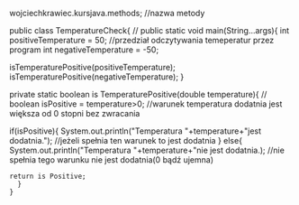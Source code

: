 wojciechkrawiec.kursjava.methods;                                 //nazwa metody

public class TemperatureCheck{                                    //
public static void main(String...args){
int positiveTemperature = 50;                                     //przedział odczytywania temeperatur przez program
int negativeTemperature = -50;

isTemperaturePositive(positiveTemperature);
isTemperaturePositive(negativeTemperature);
}

private static boolean is TemperaturePositive(double temperature){      //
boolean isPositive = temperature>0;                                     //warunek temperatura dodatnia jest większa od 0 stopni bez zwracania

if(isPositive){
    System.out.println("Temperatura "+temperature+"jest dodatnia.");        //jeżeli spełnia ten warunek to jest dodatnia
    }
    else{                                                         
    System.out.println("Temperatura "+temperature+"nie jest dodatnia.);     //nie spełnia tego warunku nie jest dodatnia(0 bądź ujemna)
    
    
    return is Positive;
      }
    }
